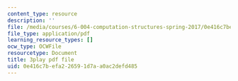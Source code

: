 ```yaml
---
content_type: resource
description: ''
file: /media/courses/6-004-computation-structures-spring-2017/0e416c7befa226591d7aa0ac2defd485_m_G3z-C1C2g.pdf
file_type: application/pdf
learning_resource_types: []
ocw_type: OCWFile
resourcetype: Document
title: 3play pdf file
uid: 0e416c7b-efa2-2659-1d7a-a0ac2defd485
---
```

